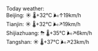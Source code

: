 Today weather:  
Beijing: ☀️   🌡️+32°C 🌬️↑19km/h  
Tianjin: ☀️   🌡️+32°C 🌬️↗19km/h  
Shijiazhuang: ⛈   🌡️+35°C 🌬️↗6km/h  
Tangshan: ☀️   🌡️+37°C 🌬️↗23km/h  
